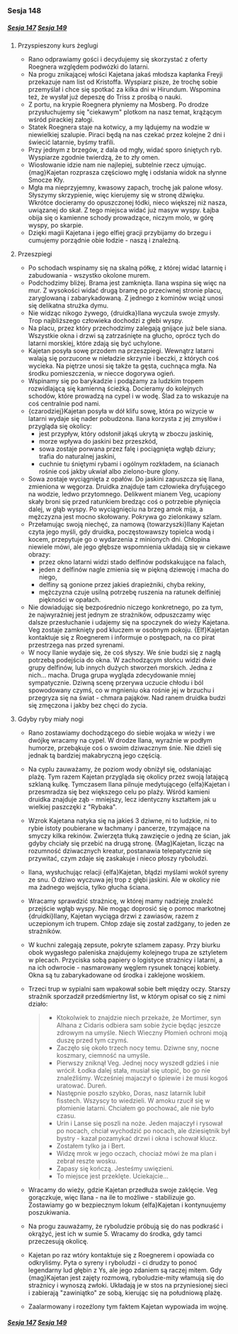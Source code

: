### Sesja 148

##### [Sesja 147](#sesja-147) [Sesja 149](#sesja-149)

1. Przyspieszony kurs żeglugi
    - Rano odprawiamy gości i decydujemy się skorzystać z oferty Roegnera względem podwózki do latarni.
    - Na progu znikającej włości Kajetana jakaś młodsza kapłanka Freyji przekazuje nam list od Kristoffa. Wyspiarz pisze, że trochę sobie przemyślał i chce się spotkać za kilka dni w Hirundum. Wspomina też, że wysłał już depeszę do Triss z prośbą o nauki.
    - Z portu, na krypie Roegnera płyniemy na Mosberg. Po drodze przysłuchujemy się "ciekawym" plotkom na nasz temat, krążącym wśród pirackiej załogi.
    - Statek Roegnera staje na kotwicy, a my lądujemy na wodzie w niewielkiej szalupie. Piraci będą na nas czekać przez kolejne 2 dni i świecić latarnie, byśmy trafili.
    - Przy jednym z brzegów, z dala od mgły, widać sporo śniętych ryb. Wyspiarze zgodnie twierdzą, że to zły omen.
    - Wiosłowanie idzie nam nie najlepiej, subtelnie rzecz ujmując. {mag}Kajetan rozprasza częściowo mgłę i odsłania widok na słynne Smocze Kły.
    - Mgła ma nieprzyjemny, kwasowy zapach, trochę jak palone włosy. Słyszymy skrzypienie, więc kierujemy się w stronę dźwięku. Wkrótce docieramy do opuszczonej łódki, nieco większej niż nasza, uwiązanej do skał. Z tego miejsca widać już masyw wyspy. Łajba obija się o kamienne schody prowadzące, niczym molo, w górę wyspy, po skarpie.
    - Dzięki magii Kajetana i jego elfiej gracji przybijamy do brzegu i cumujemy porządnie obie łodzie - naszą i znaleźną.
2. Przeszpiegi
    - Po schodach wspinamy się na skalną półkę, z której widać latarnię i zabudowania - wszystko okolone murem.
    - Podchodzimy bliżej. Brama jest zamknięta. Ilana wspina się więc na mur. Z wysokości widać drugą bramę po przeciwnej stronie placu, zaryglowaną i zabarykadowaną. Z jednego z kominów wciąż unosi się delikatna strużka dymu.
    - Nie widząc nikogo żywego, {druidka}Ilana wyczula swoje zmysły. Trop najbliższego człowieka dochodzi z głebi wyspy.
    - Na placu, przez który przechodzimy zalegają gnijące już bele siana. Wszystkie okna i drzwi są zatrzaśnięte na głucho, oprócz tych do latarni morskiej, które zdają się być uchylone.
    - Kajetan posyła sowę przodem na przeszpiegi. Wewnątrz latarni walają się porzucone w nieładzie skrzynie i beczki, z których coś wycieka. Na piętrze unosi się także ta gęsta, cuchnąca mgła. Na środku pomieszczenia, w niecce dogorywa ogień.
    - Wspinamy się po barykadzie i podążamy za ludzkim tropem rozwidlającą się kamienną ścieżką. Docieramy do kolejnych schodów, które prowadzą na cypel i w wodę. Ślad za to wskazuje na coś centralnie pod nami.
    - {czarodziej}Kajetan posyła w dół klifu sowę, która po wizycie w latarni wydaje się nader pobudzona. Ilana korzysta z jej zmysłów i przygląda się okolicy:
        - jest przypływ, który odsłonił jakąś ukrytą w zboczu jaskinię,
        - morze wpływa do jaskini bez przeszkód,
        - sowa zostaje porwana przez falę i pociągnięta wgłąb dziury; trafia do naturalnej jaskini,
        - cuchnie tu śniętymi rybami i ogólnym rozkładem, na ścianach rośnie coś jakby ukwiał albo zielono-bure glony.
    - Sowa zostaje wyciągnięta z opałów. Do jaskini zapuszcza się Ilana, zmieniona w węgorza. Druidka znajduje tam człowieka dryfującego na wodzie, ledwo przytomnego. Delikwent mianem Veg, ucapiony skały broni się przed ratunkiem bredząc coś o potrzebie płynięcia dalej, w głąb wyspy. Po wyciągnięciu na brzeg amok mija, a mężczyzna jest mocno skołowany. Pokrywa go zielonkawy szlam.
    - Przełamując swoją niechęć, za namową {towarzyszki}Ilany Kajetan czyta jego myśli, gdy druidka, poczęstowawszy topielca wodą i kocem, przepytuje go o wydarzenia z minionych dni. Chłopina niewiele mówi, ale jego głębsze wspomnienia układają się w ciekawe obrazy:
        - przez okno latarni widzi stado delfinów podskakujące na falach,
        - jeden z delfinów nagle zmienia się w piękną dziewoję i macha do niego,
        - delfiny są gonione przez jakieś drapieżniki, chyba rekiny,
        - mężczyzna czuje usilną potrzebę ruszenia na ratunek delfiniej piękności w opałach.
    - Nie dowiadując się bezpośrednio niczego konkretnego, po za tym, że najwyraźniej jest jednym ze strażników, odpuszczamy więc dalsze przesłuchanie i udajemy się na spoczynek do wieży Kajetana. Veg zostaje zamknięty pod kluczem w osobnym pokoju. {Elf}Kajetan kontaktuje się z Roegnerem i informuje o postępach, na co pirat przestrzega nas przed syrenami.
    - W nocy Ilanie wydaje się, że coś słyszy. We śnie budzi się z nagłą potrzebą podejścia do okna. W zachodzącym słońcu widzi dwie grupy delfinów, lub innych dużych stworzeń morskich. Jedna z nich... macha. Druga grupa wygląda zdecydowanie mniej sympatycznie. Dziwną scenę przerywa uczucie chłodu i ból spowodowany czymś, co w mgnieniu oka rośnie jej w brzuchu i przegryza się na świat - chmara pająków. Nad ranem druidka budzi się zmęczona i jakby bez chęci do życia.
3. Gdyby ryby miały nogi

    - Rano zostawiamy dochodzącego do siebie wojaka w wieży i we dwójkę wracamy na cypel. W drodze Ilana, wyraźnie w podłym humorze, przebąkuje coś o swoim dziwacznym śnie. Nie dzieli się jednak tą bardziej makabryczną jego częścią.
    - Na cyplu zauważamy, że poziom wody obniżył się, odsłaniając plażę. Tym razem Kajetan przygląda się okolicy przez swoją latającą szklaną kulkę. Tymczasem Ilana pilnuje medytującego {elfa}Kajetan i przesmradza się bez większego celu po plaży. Wśród kamieni druidka znajduje ząb - mniejszy, lecz identyczny kształtem jak u wielkiej paszczęki z "Rybaka".
    - Wzrok Kajetana natyka się na jakieś 3 dziwne, ni to ludzkie, ni to rybie istoty poubierane w łachmany i pancerze, trzymające na smyczy kilka rekinów. Zwierzęta tłuką zawzięcie o jedną ze ścian, jak gdyby chciały się przebić na drugą stronę. {Mag}Kajetan, licząc na rozumność dziwacznych kreatur, postanawia telepatycznie się przywitać, czym zdaje się zaskakuje i nieco płoszy ryboludzi.
    - Ilana, wysłuchując relacji {elfa}Kajetan, błądzi myślami wokół syreny ze snu. O dziwo wyczuwa jej trop z głębi jaskini. Ale w okolicy nie ma żadnego wejścia, tylko głucha ściana.
    - Wracamy sprawdzić strażnicę, w której mamy nadzieję znaleźć przejście wgłąb wyspy. Nie mogąc doprosić się o pomoc markotnej {druidki}Ilany, Kajetan wyciąga drzwi z zawiasów, razem z uczepionym ich trupem. Chłop zdaje się został zadźgany, to jeden ze strażników.
    - W kuchni zalegają zepsute, pokryte szlamem zapasy. Przy biurku obok wygasłego paleniska znajdujemy kolejnego trupa ze sztyletem w plecach. Przyciska sobą papiery o logistyce strażnicy i latarni, a na ich odwrocie - nasmarowany węglem rysunek tonącej kobiety. Okna są tu zabarykadowane od środka i zaklejone woskiem.
    - Trzeci trup w sypialni sam wpakował sobie bełt między oczy. Starszy strażnik sporzadził przedśmiertny list, w którym opisał co się z nimi działo:

        > - Ktokolwiek to znajdzie niech przekaże, że Mortimer, syn Alhana z Cidaris odbiera sam sobie życie będąc jeszcze zdrowym na umyśle. Niech Wieczny Płomień ochroni moją duszę przed tym czymś.
        > - Zaczęło się około trzech nocy temu. Dziwne sny, nocne koszmary, ciemność na umyśle.
        > - Pierwszy zniknął Veg. Jednej nocy wyszedł gdzieś i nie wrócił. Łodka dalej stała, musiał się utopić, bo go nie znaleźliśmy. Wcześniej majaczył o śpiewie i że musi kogoś uratować. Dureń.
        > - Następnie poszło szybko, Doras, nasz latarnik lubił fisstech. Wszyscy to wiedzieli. W amoku rzucił się w płomienie latarni. Chciałem go pochować, ale nie było czasu.
        > - Urin i Lanse się poszli na noże. Jeden majaczył i rysował po nocach, chciał wychodzić po nocach, ale dziesiętnik był bystry - kazał pozamykać drzwi i okna i schował klucz.
        > - Zostałem tylko ja i Bert.
        > - Widzę mrok w jego oczach, chociaż mówi że ma plan i zebrał reszte wosku.
        > - Zapasy się kończą. Jesteśmy uwięzieni.
        > - To miejsce jest przeklęte. Uciekajcie...

    - Wracamy do wieży, gdzie Kajetan przedłuża swoje zaklęcie. Veg gorączkuje, więc Ilana - na ile to możliwe - stabilizuje go. Zostawiamy go w bezpiecznym lokum {elfa}Kajetan i kontynuujemy poszukiwania.
    - Na progu zauważamy, że ryboludzie próbują się do nas podkraść i okrążyć, jest ich w sumie 5. Wracamy do środka, gdy tamci przeczesują okolicę.
    - Kajetan po raz wtóry kontaktuje się z Roegnerem i opowiada co odkryliśmy. Pyta o syreny i ryboludzi - ci drudzy to ponoć legendarny lud głębin z Ys, ale jego zdaniem są raczej mitem. Gdy {mag}Kajetan jest zajęty rozmową, ryboludzie-mity włamują się do strażnicy i wynoszą zwłoki. Układają je w stos na przyniesionej sieci i zabierają "zawiniątko" ze sobą, kierując się na południową plażę.
    - Zaalarmowany i rozeźlony tym faktem Kajetan wypowiada im wojnę.

##### [Sesja 147](#sesja-147) [Sesja 149](#sesja-149)
